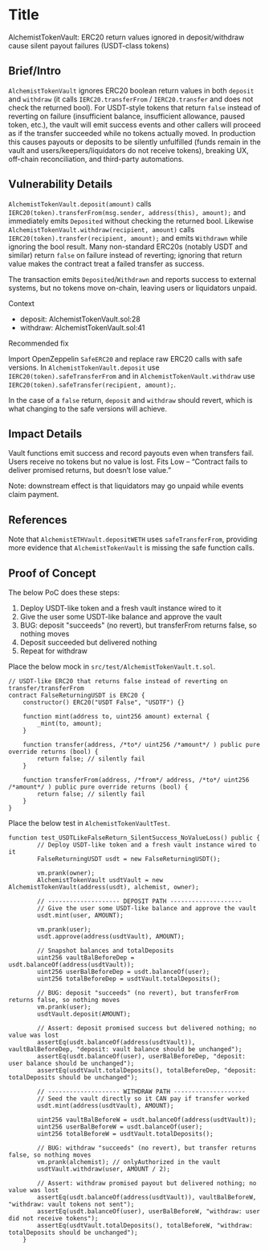 # Title

AlchemistTokenVault: ERC20 return values ignored in deposit/withdraw cause silent payout failures (USDT-class tokens)

## Brief/Intro
`AlchemistTokenVault` ignores ERC20 boolean return values in both `deposit` and `withdraw` (it calls `IERC20.transferFrom` / `IERC20.transfer` and does not check the returned bool). For USDT-style tokens that return `false` instead of reverting on failure (insufficient balance, insufficient allowance, paused token, etc.), the vault will emit success events and other callers will proceed as if the transfer succeeded while no tokens actually moved. In production this causes payouts or deposits to be silently unfulfilled (funds remain in the vault and users/keepers/liquidators do not receive tokens), breaking UX, off-chain reconciliation, and third-party automations.

## Vulnerability Details
`AlchemistTokenVault.deposit(amount)` calls `IERC20(token).transferFrom(msg.sender, address(this), amount);` and immediately emits `Deposited` without checking the returned bool. Likewise `AlchemistTokenVault.withdraw(recipient, amount)` calls `IERC20(token).transfer(recipient, amount);` and emits `Withdrawn` while ignoring the bool result. Many non-standard ERC20s (notably USDT and similar) return `false` on failure instead of reverting; ignoring that return value makes the contract treat a failed transfer as success.

The transaction emits `Deposited`/`Withdrawn` and reports success to external systems, but no tokens move on-chain, leaving users or liquidators unpaid.

Context

* deposit: AlchemistTokenVault.sol:28
* withdraw: AlchemistTokenVault.sol:41

Recommended fix

Import OpenZeppelin `SafeERC20` and replace raw ERC20 calls with safe versions. In `AlchemistTokenVault.deposit` use `IERC20(token).safeTransferFrom` and in `AlchemistTokenVault.withdraw` use `IERC20(token).safeTransfer(recipient, amount);`.

In the case of a `false` return, `deposit` and `withdraw` should revert, which is what changing to the safe versions will achieve.

## Impact Details
Vault functions emit success and record payouts even when transfers fail. Users receive no tokens but no value is lost. Fits Low – “Contract fails to deliver promised returns, but doesn’t lose value.”

Note: downstream effect is that liquidators may go unpaid while events claim payment.

## References
Note that `AlchemistETHVault.depositWETH` uses `safeTransferFrom`, providing more evidence that `AlchemistTokenVault` is missing the safe function calls.

## Proof of Concept
The below PoC does these steps:
1. Deploy USDT-like token and a fresh vault instance wired to it
2. Give the user some USDT-like balance and approve the vault
3. BUG: deposit "succeeds" (no revert), but transferFrom returns false, so nothing moves
4. Deposit succeeded but delivered nothing
5. Repeat for withdraw

Place the below mock in `src/test/AlchemistTokenVault.t.sol`.

```solidity
// USDT-like ERC20 that returns false instead of reverting on transfer/transferFrom
contract FalseReturningUSDT is ERC20 {
    constructor() ERC20("USDT False", "USDTF") {}

    function mint(address to, uint256 amount) external {
        _mint(to, amount);
    }

    function transfer(address, /*to*/ uint256 /*amount*/ ) public pure override returns (bool) {
        return false; // silently fail
    }

    function transferFrom(address, /*from*/ address, /*to*/ uint256 /*amount*/ ) public pure override returns (bool) {
        return false; // silently fail
    }
}
```

Place the below test in `AlchemistTokenVaultTest`.

```solidity
function test_USDTLikeFalseReturn_SilentSuccess_NoValueLoss() public {
        // Deploy USDT-like token and a fresh vault instance wired to it
        FalseReturningUSDT usdt = new FalseReturningUSDT();

        vm.prank(owner);
        AlchemistTokenVault usdtVault = new AlchemistTokenVault(address(usdt), alchemist, owner);

        // -------------------- DEPOSIT PATH --------------------
        // Give the user some USDT-like balance and approve the vault
        usdt.mint(user, AMOUNT);

        vm.prank(user);
        usdt.approve(address(usdtVault), AMOUNT);

        // Snapshot balances and totalDeposits
        uint256 vaultBalBeforeDep = usdt.balanceOf(address(usdtVault));
        uint256 userBalBeforeDep = usdt.balanceOf(user);
        uint256 totalBeforeDep = usdtVault.totalDeposits();

        // BUG: deposit "succeeds" (no revert), but transferFrom returns false, so nothing moves
        vm.prank(user);
        usdtVault.deposit(AMOUNT);

        // Assert: deposit promised success but delivered nothing; no value was lost
        assertEq(usdt.balanceOf(address(usdtVault)), vaultBalBeforeDep, "deposit: vault balance should be unchanged");
        assertEq(usdt.balanceOf(user), userBalBeforeDep, "deposit: user balance should be unchanged");
        assertEq(usdtVault.totalDeposits(), totalBeforeDep, "deposit: totalDeposits should be unchanged");

        // -------------------- WITHDRAW PATH --------------------
        // Seed the vault directly so it CAN pay if transfer worked
        usdt.mint(address(usdtVault), AMOUNT);

        uint256 vaultBalBeforeW = usdt.balanceOf(address(usdtVault));
        uint256 userBalBeforeW = usdt.balanceOf(user);
        uint256 totalBeforeW = usdtVault.totalDeposits();

        // BUG: withdraw "succeeds" (no revert), but transfer returns false, so nothing moves
        vm.prank(alchemist); // onlyAuthorized in the vault
        usdtVault.withdraw(user, AMOUNT / 2);

        // Assert: withdraw promised payout but delivered nothing; no value was lost
        assertEq(usdt.balanceOf(address(usdtVault)), vaultBalBeforeW, "withdraw: vault tokens not sent");
        assertEq(usdt.balanceOf(user), userBalBeforeW, "withdraw: user did not receive tokens");
        assertEq(usdtVault.totalDeposits(), totalBeforeW, "withdraw: totalDeposits should be unchanged");
    }
```

